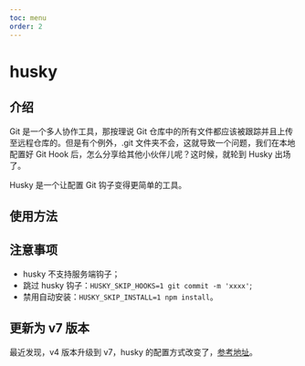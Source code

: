 ```yaml
---
toc: menu
order: 2
---
```


# husky

## 介绍

Git 是一个多人协作工具，那按理说 Git 仓库中的所有文件都应该被跟踪并且上传至远程仓库的。但是有个例外，.git 文件夹不会，这就导致一个问题，我们在本地配置好 Git Hook 后，怎么分享给其他小伙伴儿呢？这时候，就轮到 Husky 出场了。

Husky 是一个让配置 Git 钩子变得更简单的工具。

## 使用方法

## 注意事项

- husky 不支持服务端钩子；
- 跳过 husky 钩子：`HUSKY_SKIP_HOOKS=1 git commit -m 'xxxx'`;
- 禁用自动安装：`HUSKY_SKIP_INSTALL=1 npm install`。

## 更新为 v7 版本

最近发现，v4 版本升级到 v7，husky 的配置方式改变了，[参考地址](https://typicode.github.io/husky/#/)。
